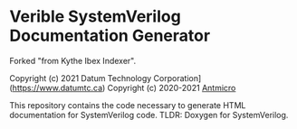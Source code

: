 # Verible SystemVerilog Documentation Generator
Forked "from Kythe Ibex Indexer".

Copyright (c) 2021 Datum Technology Corporation](https://www.datumtc.ca)
Copyright (c) 2020-2021 [Antmicro](https://www.antmicro.com)

This repository contains the code necessary to generate HTML documentation for SystemVerilog code.  TLDR: Doxygen for SystemVerilog.
